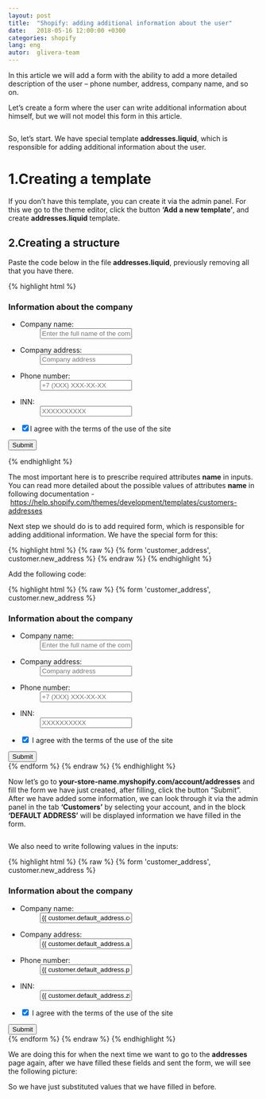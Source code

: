 ```yaml
---
layout: post
title:  "Shopify: adding additional information about the user"
date:   2018-05-16 12:00:00 +0300
categories: shopify
lang: eng
autor:  glivera-team
---
```


In this article we will add a form with the ability to add a more detailed description of the user – phone number, address, company name, and so on.

Let’s create a form where the user can write additional information about himself, but we will not model this form in this article. 

<img alt="" src="../../../../i/add-info-customer-1.eng.jpg">

So, let’s start. We have special template <b>addresses.liquid</b>, which is responsible for adding additional information about the user.

# 1.Creating a template

If you don’t have this template, you can create it via the admin panel. For this we go to the theme editor, click the button <b>‘Add a new template’</b>, and create <b>addresses.liquid</b> template.
<img alt="" src="../../../../i/add-info-customer-2.jpg">

## 2.Creating a structure


Paste the code below in the file <b>addresses.liquid</b>, previously removing all that you have there. 

{% highlight html %}
<div class="form_wrap">
	<h3 class="form_title">Information about the company</h3>
	<ul class="input_list">
		<li class="input_item">
			<dl class="form_cell">
				<dt class="form_cell_title">
					<label for="user_company">Company name:</label>
				</dt>
				<dd class="form_field_wrap">
					<input type="text" id="user_company" placeholder="Enter the full name of the company" name="address[company]" class="form_field">
				</dd>
			</dl>
		</li>
		<li class="input_item">
			<dl class="form_cell">
				<dt class="form_cell_title">
					<label for="user_company">Company address:</label>
				</dt>
				<dd class="form_field_wrap">
					<input type="text" id="user_company" placeholder="Company address" name="address[address1]" class="form_field ">
				</dd>
			</dl>
		</li>
		<li class="input_item">
			<dl class="form_cell">
				<dt class="form_cell_title">
					<label for="user_phone">Phone number:</label>
				</dt>
				<dd class="form_field_wrap">
					<input type="tel" id="user_phone" placeholder="+7 (XXX) XXX-XX-XX" name="address[phone]" class="form_field">
				</dd>
			</dl>
		</li>
		<li class="input_item">
			<dl class="form_cell">
				<dt class="form_cell_title form_v2_mod">
					<label for="user_inn">INN:</label>
				</dt>
				<dd class="form_field_wrap">
					<input type="text" id="user_inn" placeholder="ХХХХХХХХХХ" name="address[zip]" class="form_field">
				</dd>
			</dl>
		</li>
		<li class="input_item row_mod right_mod">
			<label class="radio_check">
				<input required name="check" type="checkbox" checked="checked" class="radio_check_input"><span class="radio_check_text">I agree with the terms of the use of the site</span>
			</label>
		</li>
	</ul>
	<div class="btn_wrap">
		<button type="submit" class="btn">Submit</button>
	</div>
</div>

{% endhighlight %}

The most important here is to prescribe required attributes <b>name</b> in inputs. You can read more detailed about the possible values of attributes <b>name</b> in following documentation - https://help.shopify.com/themes/development/templates/customers-addresses

Next step we should do is to add required form, which is responsible for adding additional information. We have the special form for this: 

{% highlight html %}
{% raw %}
{% form 'customer_address', customer.new_address %}
{% endraw %}
{% endhighlight %}

Add the following code:

{% highlight html %}
{% raw %}
{% form 'customer_address', customer.new_address %}
	<div class="form_wrap">
		<h3 class="form_title">Information about the company</h3>
		<ul class="input_list">
			<li class="input_item">
				<dl class="form_cell">
					<dt class="form_cell_title">
						<label for="user_company">Company name:</label>
					</dt>
					<dd class="form_field_wrap">
						<input type="text" id="user_company" placeholder="Enter the full name of the company" name="address[company]" class="form_field ">
					</dd>
				</dl>
			</li>
			<li class="input_item">
				<dl class="form_cell">
					<dt class="form_cell_title">
						<label for="user_company">Company address:</label>
					</dt>
					<dd class="form_field_wrap">
						<input type="text" id="user_company" placeholder="Company address" name="address[address1]" class="form_field ">
					</dd>
				</dl>
			</li>
			<li class="input_item">
				<dl class="form_cell">
					<dt class="form_cell_title">
						<label for="user_phone">Phone number:</label>
					</dt>
					<dd class="form_field_wrap">
						<input type="tel" id="user_phone" placeholder="+7 (XXX) XXX-XX-XX" name="address[phone]" class="form_field">
					</dd>
				</dl>
			</li>
			<li class="input_item">
				<dl class="form_cell">
					<dt class="form_cell_title form_v2_mod">
						<label for="user_inn">INN:</label>
					</dt>
					<dd class="form_field_wrap">
						<input type="text" id="user_inn" placeholder="ХХХХХХХХХХ" name="address[zip]" class="form_field">
					</dd>
				</dl>
			</li>
			<li class="input_item row_mod right_mod">
				<label class="radio_check">
					<input required name="check" type="checkbox" checked="checked" class="radio_check_input"><span class="radio_check_text"> I agree with the terms of the use of the site </span>
				</label>
			</li>
		</ul>
		<div class="btn_wrap">
			<button type="submit" class="btn">Submit</button>
		</div>
	</div>
{% endform %}
{% endraw %}
{% endhighlight %}

Now let’s go to <b>your-store-name.myshopify.com/account/addresses</b> and fill the form we have just created, after filling, click the button “Submit”. After we have added some information, we can look through it via the admin panel in the tab <b>‘Customers’</b> by selecting your account, and in the block <b>‘DEFAULT ADDRESS’</b> will be displayed information we have filled in the form. 

<img alt="" src="../../../../i/add-info-customer-3.jpg">

We also need to write following values in the inputs:

{% highlight html %}
{% raw %}
{% form 'customer_address', customer.new_address %}
	<div class="form_wrap">
		<h3 class="form_title">Information about the company</h3>
		<ul class="input_list">
			<li class="input_item">
				<dl class="form_cell">
					<dt class="form_cell_title">
						<label for="user_company">Company name:</label>
					</dt>
					<dd class="form_field_wrap">
						<input value="{{ customer.default_address.company }}" type="text" id="user_company" placeholder="Enter the full name of the company" name="address[company]" class="form_field ">
					</dd>
				</dl>
			</li>
			<li class="input_item">
				<dl class="form_cell">
					<dt class="form_cell_title">
						<label for="user_company">Company address:</label>
					</dt>
					<dd class="form_field_wrap">
						<input value="{{ customer.default_address.address1 }}" type="text" id="user_company" placeholder="Company address" name="address[address1]" class="form_field ">
					</dd>
				</dl>
			</li>
			<li class="input_item">
				<dl class="form_cell">
					<dt class="form_cell_title">
						<label for="user_phone">Phone number:</label>
					</dt>
					<dd class="form_field_wrap">
						<input value="{{ customer.default_address.phone }}" type="tel" id="user_phone" placeholder="+7 (XXX) XXX-XX-XX" name="address[phone]" class="form_field">
					</dd>
				</dl>
			</li>
			<li class="input_item">
				<dl class="form_cell">
					<dt class="form_cell_title form_v2_mod">
						<label for="user_inn">INN:</label>
					</dt>
					<dd class="form_field_wrap">
						<input value="{{ customer.default_address.zip }}" type="text" id="user_inn" placeholder="ХХХХХХХХХХ" name="address[zip]" class="form_field">
					</dd>
				</dl>
			</li>
			<li class="input_item row_mod right_mod">
				<label class="radio_check">
					<input required name="check" type="checkbox" checked="checked" class="radio_check_input"><span class="radio_check_text"> I agree with the terms of the use of the site </span>
				</label>
			</li>
		</ul>
		<div class="btn_wrap">
			<button type="submit" class="btn">Submit</button>
		</div>
	</div>
{% endform %}
{% endraw %}
{% endhighlight %}

We are doing this for when the next time we want to go to the <b>addresses</b> page again, after we have filled these fields and sent the form, we will see the following picture:  
<img alt="" src="../../../../i/add-info-customer-4.eng.jpg">

So we have just substituted values that we have filled in before.